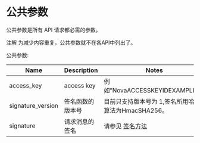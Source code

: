 
# 公共参数
公共参数是所有 API 请求都必需的参数。

<aside class="notice">
注解 为减少内容重复，公共参数就不在各API中列出了。
</aside>


公共参数:

Name	|Description	|Notes|
-------|----------|---------|
access_key|	access key|例如”NovaACCESSKEYIDEXAMPLE”。	 	 
signature_version |签名函数的版本号|目前只支持版本号为 1,签名所用哈希算法为HmacSHA256。	 
signature	|请求消息的签名|请参见 [签名方法](签名方法)